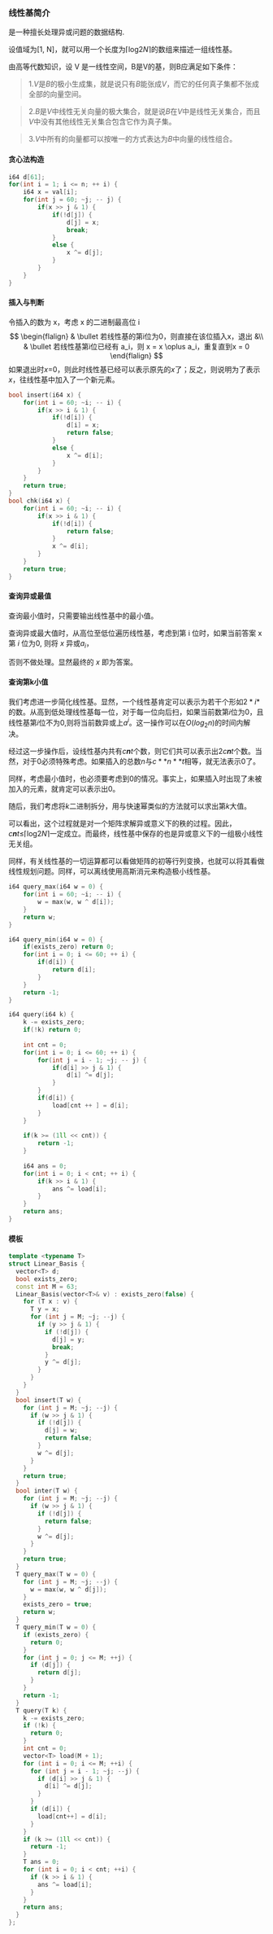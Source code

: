 ### 线性基简介

是一种擅长处理异或问题的数据结构.

设值域为[1, N]，就可以用一个长度为⌈log2*N*⌉的数组来描述一组线性基。

由高等代数知识，设 V 是一线性空间，B是V的基，则B应满足如下条件：

> 1.*V*是*B*的极小生成集，就是说只有*B*能张成*V*，而它的任何真子集都不张成全部的向量空间。

> 2.*B*是*V*中线性无关向量的极大集合，就是说*B*在*V*中是线性无关集合，而且*V*中没有其他线性无关集合包含它作为真子集。

> 3.*V*中所有的向量都可以按唯一的方式表达为*B*中向量的线性组合。



#### 贪心法构造

```cpp
i64 d[61];
for(int i = 1; i <= n; ++ i) {
	i64 x = val[i];
    for(int j = 60; ~j; -- j) {
        if(x >> j & 1) {
            if(!d[j]) {
                d[j] = x;
                break;
            }
            else {
                x ^= d[j];
            }
        }
    }
}
```





#### 插入与判断

令插入的数为 x，考虑 x 的二进制最高位 i
$$
\begin{flalign}
& \bullet 若线性基的第i位为0，则直接在该位插入x，退出 &\\
& \bullet 若线性基第i位已经有 a_i，则 x = x \oplus a_i，重复直到x = 0
\end{flalign}
$$
如果退出时*x*=0，则此时线性基已经可以表示原先的*x*了；反之，则说明为了表示*x*，往线性基中加入了一个新元素。

```cpp
bool insert(i64 x) {
    for(int i = 60; ~i; -- i) {
        if(x >> i & 1) {
            if(!d[i]) {
                d[i] = x;
                return false;
            }
            else {
                x ^= d[i];
            }
        }
    }
    return true;
}
bool chk(i64 x) {
    for(int i = 60; ~i; -- i) {
        if(x >> i & 1) {
            if(!d[i]) {
                return false;
            }
            x ^= d[i];
        }
    }
    return true;
}
```





#### 查询异或最值

查询最小值时，只需要输出线性基中的最小值。

查询异或最大值时，从高位至低位遍历线性基，考虑到第 i 位时，如果当前答案 x 第 $i$ 位为0, 则将 $x$ 异或$a_i$，

否则不做处理。显然最终的 $x$ 即为答案。



#### 查询第k小值

我们考虑进一步简化线性基。显然，一个线性基肯定可以表示为若干个形如$2*i*$的数。从高到低处理线性基每一位，对于每一位向后扫，如果当前数第*i*位为0，且线性基第*i*位不为0,则将当前数异或上$a^i$。这一操作可以在$O(log_2n)$的时间内解决。

经过这一步操作后，设线性基内共有*c**n**t*个数，则它们共可以表示出2*c**n**t*个数。当然，对于0必须特殊考虑。如果插入的总数*n*与$c**n**t$相等，就无法表示0了。

同样，考虑最小值时，也必须要考虑到0的情况。事实上，如果插入时出现了未被加入的元素，就肯定可以表示出0。

随后，我们考虑将*k*二进制拆分，用与快速幂类似的方法就可以求出第*k*大值。

可以看出，这个过程就是对一个矩阵求解异或意义下的秩的过程。因此，*c**n**t*≤⌈log2*N*⌉一定成立。而最终，线性基中保存的也是异或意义下的一组极小线性无关组。

同样，有关线性基的一切运算都可以看做矩阵的初等行列变换，也就可以将其看做线性规划问题。同样，可以离线使用高斯消元来构造极小线性基。

```cpp
i64 query_max(i64 w = 0) {
    for(int i = 60; ~i; -- i) {
        w = max(w, w ^ d[i]);
    }
    return w;
}

i64 query_min(i64 w = 0) {
    if(exists_zero) return 0;
    for(int i = 0; i <= 60; ++ i) {
        if(d[i]) {
            return d[i];
        }
    }
    return -1;
}

i64 query(i64 k) {
    k -= exists_zero;
    if(!k) return 0;
    
    int cnt = 0;
    for(int i = 0; i <= 60; ++ i) {
        for(int j = i - 1; ~j; -- j) {
            if(d[i] >> j & 1) {
                d[i] ^= d[j];
            }
        }
        if(d[i]) {
            load[cnt ++ ] = d[i];
        }
    }
    
    if(k >= (1ll << cnt)) {
        return -1;
    }
    
    i64 ans = 0;
   	for(int i = 0; i < cnt; ++ i) {
        if(k >> i & 1) {
            ans ^= load[i];
        }
    }
    return ans;
}
```







#### 模板

```cpp
template <typename T>
struct Linear_Basis {
  vector<T> d;
  bool exists_zero;
  const int M = 63;
  Linear_Basis(vector<T>& v) : exists_zero(false) {
    for (T x : v) {
      T y = x;
      for (int j = M; ~j; --j) {
        if (y >> j & 1) {
          if (!d[j]) {
            d[j] = y;
            break;
          }
          y ^= d[j];
        }
      }
    }
  }
  bool insert(T w) {
    for (int j = M; ~j; --j) {
      if (w >> j & 1) {
        if (!d[j]) {
          d[j] = w;
          return false;
        }
        w ^= d[j];
      }
    }
    return true;
  }
  bool inter(T w) {
    for (int j = M; ~j; --j) {
      if (w >> j & 1) {
        if (!d[j]) {
          return false;
        }
        w ^= d[j];
      }
    }
    return true;
  }
  T query_max(T w = 0) {
    for (int j = M; ~j; --j) {
      w = max(w, w ^ d[j]);
    }
    exists_zero = true;
    return w;
  }
  T query_min(T w = 0) {
    if (exists_zero) {
      return 0;
    }
    for (int j = 0; j <= M; ++j) {
      if (d[j]) {
        return d[j];
      }
    }
    return -1;
  }
  T query(T k) {
    k -= exists_zero;
    if (!k) {
      return 0;
    }
    int cnt = 0;
    vector<T> load(M + 1);
    for (int i = 0; i <= M; ++i) {
      for (int j = i - 1; ~j; --j) {
        if (d[i] >> j & 1) {
          d[i] ^= d[j];
        }
      }
      if (d[i]) {
        load[cnt++] = d[i];
      }
    }
    if (k >= (1ll << cnt)) {
      return -1;
    }
    T ans = 0;
    for (int i = 0; i < cnt; ++i) {
      if (k >> i & 1) {
        ans ^= load[i];
      }
    }
    return ans;
  }
};
```

